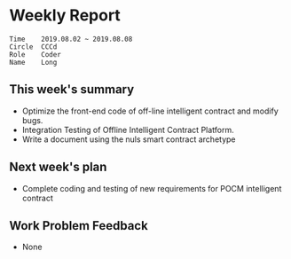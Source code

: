 # Weekly Report 
```
Time	2019.08.02 ~ 2019.08.08
Circle	CCCd
Role	Coder
Name	Long
```
## This week's summary
- Optimize the front-end code of off-line intelligent contract and modify bugs.
- Integration Testing of Offline Intelligent Contract Platform.
- Write a document using the nuls smart contract archetype


## Next week's plan

- Complete coding and testing of new requirements for POCM intelligent contract

## Work Problem Feedback
- None

